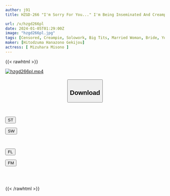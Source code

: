 ```yaml
---
author: j91
title: HZGD-266 "I'm Sorry For You..." I'm Being Inseminated And Creampied By My Reluctant Father-in-law On A Dangerous Day Of Pregnancy... Misono Mizuhara

url: /v/hzgd266pl
date: 2024-01-05T01:29:00Z
image: "hzgd266pl.jpg"
tags: [Censored, Creampie, Solowork, Big Tits, Married Woman, Bride, Young Wife, Incest, Drama, Bride	]
maker: [Hitodzuma Hanazono Gekijou]
actress: [ Mizuhara Misono ]
---
```



{{< rawhtml >}}

<div class="video" data-videoid="1BMrPjw3WdseZLy">
    <a href="javascript:;">
        <img src="/v/hzgd266pl/hzgd266pl.jpg" width="WIDTH" height="HEIGHT" alt="hzgd266pl.mp4" loading="lazy">
    </a>
</div>

<script type="text/javascript" src="https://j91.asia/asset/on-demand-st.js"></script>

<br>
  <link rel="stylesheet" href="https://j91.asia/asset/bs5.css">
  
  <center>
  <button class="btn btn-primary" type="button" data-bs-toggle="collapse" data-bs-target=".multi-collapse" aria-expanded="false" aria-controls="multiCollapseExample1 multiCollapseExample2"><h2>Download</h2></button></center>
</p>
<div class="row">
  <div class="col">
    <div class="collapse multi-collapse" id="multiCollapseExample1">
      <div class="card card-body">
	      	      <br>
<div class="buttons">  
<p><a href="https://streamtape.to/v/1BMrPjw3WdseZLy" target="_blank"><button class="btn-hover color-3"><i class="fa fa-download"></i> ST</button></a></p>
<p><a href="https://flaswish.com/qgpp6db6ydbh" target="_blank"><button class="btn-hover color-2"><i class="fa fa-download"></i> SW</button></a></p></div>
    </div>
  </div>
</div>
  <div class="col">
    <div class="collapse multi-collapse" id="multiCollapseExample2">
      <div class="card card-body">
	      <br>
<div class="buttons">
<p><a href="javascript:;" target="_blank"><button class="btn-hover color-9"><i class="fa fa-download"></i> FL</button></a></p>
<p><a href="javascript:;" target="_blank"><button class="btn-hover color-8"><i class="fa fa-download"></i> FM</button></a></p></div>
<br><br>
      </div>
    </div>
  </div>
</div>

{{< /rawhtml >}}